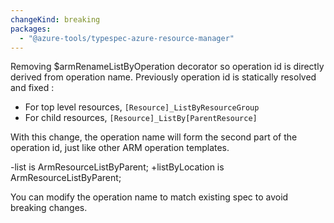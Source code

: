 ```yaml
---
changeKind: breaking
packages:
  - "@azure-tools/typespec-azure-resource-manager"
---
```


Removing $armRenameListByOperation decorator so operation id is directly derived from operation name. Previously operation id is statically resolved and fixed :

- For top level resources, `[Resource]_ListByResourceGroup`
- For child resources, `[Resource]_ListBy[ParentResource]`

With this change, the operation name will form the second part of the operation id, just like other ARM operation templates.

-list is ArmResourceListByParent<Employee>;
+listByLocation is ArmResourceListByParent<Employee>;

You can modify the operation name to match existing spec to avoid breaking changes.
